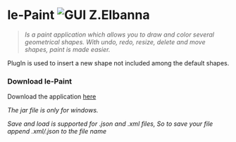 # le-Paint ![GUI Z.Elbanna](https://img.shields.io/badge/GUI-Z.Elbanna-yellowgreen.svg?style=plastic)

>_Is a paint application which allows you to draw and color several geometrical shapes. With undo, redo, resize, delete and move shapes, paint is made easier._

PlugIn is used to insert a new shape not included among the default shapes.

### Download le-Paint 

Download the application [here](https://github.com/ziyadelbanna/da-Paint/blob/master/draw.jar?raw=true)

_The jar file is only for windows._

_Save and load is supported for .json and .xml files, So to save your file append .xml/.json to the file name_
